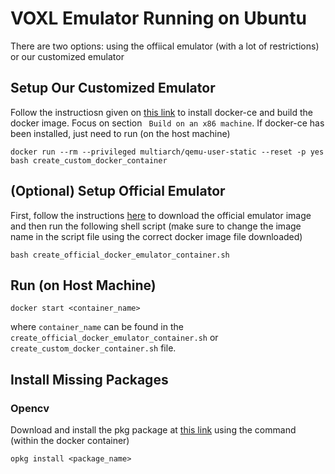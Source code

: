 # VOXL Emulator Running on Ubuntu
There are two options: using the offiical emulator (with a lot of restrictions) or our customized emulator

## Setup Our Customized Emulator
Follow the instructiosn given on [this link](https://github.com/tynguyen/arm64v8_dockers) to install docker-ce and build the docker image. Focus on section ` Build on an x86 machine`.
If docker-ce has been installed, just need to run (on the host machine)
```
docker run --rm --privileged multiarch/qemu-user-static --reset -p yes
bash create_custom_docker_container
```

## (Optional) Setup Official Emulator
First, follow the instructions [here](git@gitlab.com:voxl-public/utilities/voxl-docker.git) to download the official emulator image 
and then run the following shell script (make sure to change the image name in the script file using the correct docker image file downloaded)
```
bash create_official_docker_emulator_container.sh 
```


## Run (on Host Machine) 
```
docker start <container_name>
```
where `container_name` can be found in the `create_official_docker_emulator_container.sh` or `create_custom_docker_container.sh` file.

## Install Missing Packages 
### Opencv 
Download and install the pkg package at [this link](https://docs.modalai.com/downloads/) using the command (within the docker container)
```
opkg install <package_name>
```
